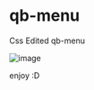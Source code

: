 # qb-menu
Css Edited qb-menu

![image](https://user-images.githubusercontent.com/90272994/192545166-b9c1c395-dc15-4fc7-b027-83331ce6ce1e.png)


enjoy :D
